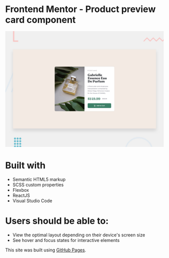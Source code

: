 # Frontend Mentor - Product preview card component

![Design preview for the Product preview card component coding challenge](./design/desktop-preview.jpg)

# Built with
- Semantic HTML5 markup
- SCSS custom properties
- Flexbox
- ReactJS
- Visual Studio Code

# Users should be able to:
- View the optimal layout depending on their device's screen size
- See hover and focus states for interactive elements

This site was built using [GitHub Pages](https://avenjd.github.io/Produc-card-component/).
